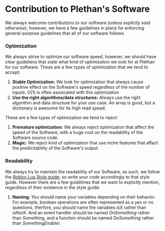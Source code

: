 # Contribution to Plethan's Software
We always welcome contributions to our software *(unless explictly said otherwise)*, however, we have a few guidelines in place for enforcing general-purpose guidelines that all of our software follows.

### Optimization
We always strive to optimze our software speed, however, we should have clear guideliens that state what kind of optimization we look for at Plethan for our software.
These are a few types of optimization that we tend to accept:
1. **Stable Optimization:** We look for optimization that always cause positive effect on the Software's speed regardless of the number of inputs. O(1) is often assoicated with this optimization
2. **Use the right algorithms/data structures:** Always use the right algorithm and data structure for your use case. An array is good, but a dictionary is awesome for its high read spead.

These are a few types of optimization we tend to reject:
1. **Premature optimization:** We always reject optimization that affect the speed of the Software, with a huge cost on the readability of the Software source code.
2. **Magic:** We reject kind of optimization that use niche features that affact the predicitability of the Software's output.

### Readability
We always try to maintain the readability of our Software, as such, we follow the [Roblox Lua Style guide](https://roblox.github.io/lua-style-guide/); so write your code accordingly to that style guide. However there are a few guidelines that we want to explictly mention, regardless of their existence in the style guide:
1. **Naming:** You should name your variables depending on their behavior. For example, boolean operations are often represented as a yes or no questions, therfore, you should name the variables *isX* rather than *isNotX*. And an event handler should be named *OnSomething* rather than *Something*, and a function should be named *DoSomething* rather than *SomethingEnabler*.

